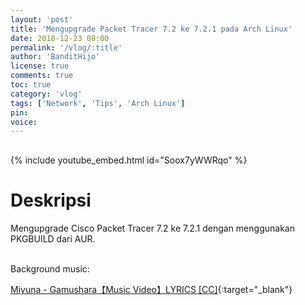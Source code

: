 ```yaml
---
layout: 'post'
title: 'Mengupgrade Packet Tracer 7.2 ke 7.2.1 pada Arch Linux'
date: 2018-12-23 08:00
permalink: '/vlog/:title'
author: 'BanditHijo'
license: true
comments: true
toc: true
category: 'vlog'
tags: ['Network', 'Tips', 'Arch Linux']
pin:
voice:
---
```


<div style="margin-top:30px;"></div>

{% include youtube_embed.html id="Soox7yWWRqo" %}

# Deskripsi

Mengupgrade Cisco Packet Tracer 7.2 ke 7.2.1 dengan menggunakan PKGBUILD dari AUR.

<br>
Background music:

[Miyuna - Gamushara【Music Video】LYRICS [CC]](https://youtu.be/atPhr8J52mw){:target="_blank"}
